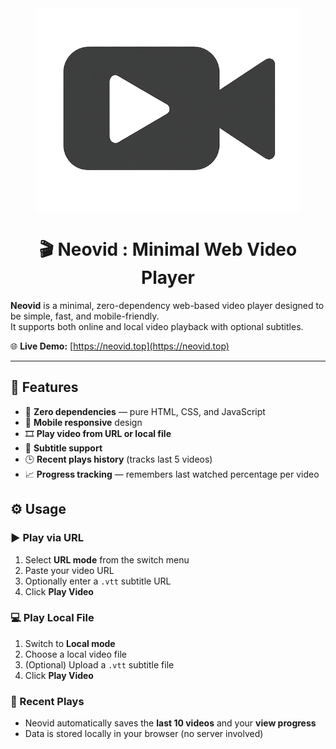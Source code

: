 <div align="center">
    <img src="https://github.com/sepandhaghighi/neovid/raw/main/images/logo.png" alt="Neovid Logo" width="424">
	<h1>🎬 Neovid : Minimal Web Video Player</h1>
</div>

**Neovid** is a minimal, zero-dependency web-based video player designed to be simple, fast, and mobile-friendly.  
It supports both online and local video playback with optional subtitles.

🌐 **Live Demo:** [https://neovid.top](https://neovid.top)

---

## 🚀 Features

- 🧩 **Zero dependencies** — pure HTML, CSS, and JavaScript  
- 📱 **Mobile responsive** design  
- 🎞️ **Play video from URL or local file**  
- 💬 **Subtitle support**  
- 🕒 **Recent plays history** (tracks last 5 videos)  
- 📈 **Progress tracking** — remembers last watched percentage per video  

## ⚙️ Usage

### ▶️ Play via URL
1. Select **URL mode** from the switch menu  
2. Paste your video URL  
3. Optionally enter a `.vtt` subtitle URL  
4. Click **Play Video**

### 💻 Play Local File
1. Switch to **Local mode**  
2. Choose a local video file  
3. (Optional) Upload a `.vtt` subtitle file  
4. Click **Play Video**

### 🧾 Recent Plays
- Neovid automatically saves the **last 10 videos** and your **view progress**
- Data is stored locally in your browser (no server involved)